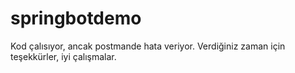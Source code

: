 # springbotdemo
Kod çalısıyor, ancak postmande hata veriyor. Verdiğiniz zaman için teşekkürler, iyi çalışmalar.
